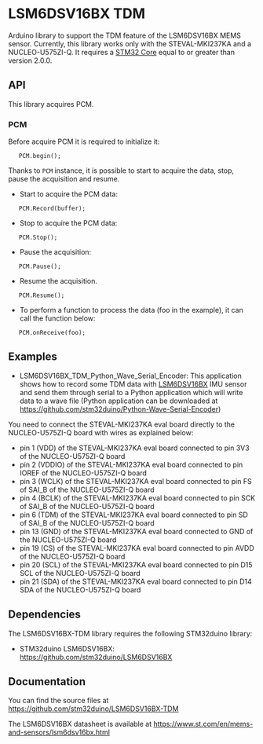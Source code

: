 # LSM6DSV16BX TDM
Arduino library to support the TDM feature of the LSM6DSV16BX MEMS sensor.
Currently, this library works only with the STEVAL-MKI237KA and a NUCLEO-U575ZI-Q.
It requires a [STM32 Core](https://github.com/stm32duino/Arduino_Core_STM32) equal to or greater than version 2.0.0.

## API
This library acquires PCM.

### PCM
Before acquire PCM it is required to initialize it:

`   PCM.begin();`

Thanks  to `PCM` instance, it is possible to start to acquire the data, stop, pause the acquisition and resume.
- Start to acquire the PCM data:
    
`   PCM.Record(buffer);`
- Stop to acquire the PCM data:
    
`   PCM.Stop();`
- Pause the acquisition:
    
`   PCM.Pause();`
- Resume the acquisition.
    
`   PCM.Resume();`
- To perform a function to process the data (foo in the example), it can call the function below:
    
`   PCM.onReceive(foo);`

## Examples

* LSM6DSV16BX_TDM_Python_Wave_Serial_Encoder: This application shows how to record some TDM data with [LSM6DSV16BX](https://www.st.com/en/mems-and-sensors/lsm6dsv16bx.html) IMU sensor and send them through serial to a Python application which will write data to a wave file (Python application can be downloaded at https://github.com/stm32duino/Python-Wave-Serial-Encoder)

You need to connect the STEVAL-MKI237KA eval board directly to the NUCLEO-U575ZI-Q board with wires as explained below:
 - pin 1 (VDD) of the STEVAL-MKI237KA eval board connected to pin 3V3 of the NUCLEO-U575ZI-Q board
 - pin 2 (VDDIO) of the STEVAL-MKI237KA eval board connected to pin IOREF of the NUCLEO-U575ZI-Q board
 - pin 3 (WCLK) of the STEVAL-MKI237KA eval board connected to pin FS of SAI_B of the NUCLEO-U575ZI-Q board
 - pin 4 (BCLK) of the STEVAL-MKI237KA eval board connected to pin SCK of SAI_B of the NUCLEO-U575ZI-Q board
 - pin 6 (TDM) of the STEVAL-MKI237KA eval board connected to pin SD of SAI_B of the NUCLEO-U575ZI-Q board
 - pin 13 (GND) of the STEVAL-MKI237KA eval board connected to GND of the NUCLEO-U575ZI-Q board
 - pin 19 (CS) of the STEVAL-MKI237KA eval board connected to pin AVDD of the NUCLEO-U575ZI-Q board
 - pin 20 (SCL) of the STEVAL-MKI237KA eval board connected to pin D15 SCL of the NUCLEO-U575ZI-Q board
 - pin 21 (SDA) of the STEVAL-MKI237KA eval board connected to pin D14 SDA of the NUCLEO-U575ZI-Q board

## Dependencies

The LSM6DSV16BX-TDM library requires the following STM32duino library:

* STM32duino LSM6DSV16BX: https://github.com/stm32duino/LSM6DSV16BX

## Documentation

You can find the source files at
https://github.com/stm32duino/LSM6DSV16BX-TDM

The LSM6DSV16BX datasheet is available at
https://www.st.com/en/mems-and-sensors/lsm6dsv16bx.html

